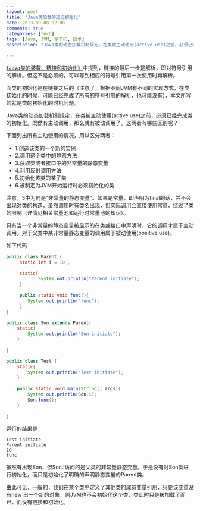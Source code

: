 ```yaml
---
layout: post
title: "Java类加载的延迟初始化"
date: 2013-09-08 02:00
comments: true
categories: [tech]
tags: [Java, JVM, 字节码, 技术]
description: "Java类的动态加载机制规定，在类被主动使用(active use)之前，必须已经完成类的初始化。既然有主动调用，那么就有被动调用了。这两者有哪些区别呢？"

---
```


[《Java类的装载、链接和初始化》](http://biaobiaoqi.github.io/blog/2013/09/08/java-class-loading-linking-and-initialising/)中提到，链接的最后一步是解析，即对符号引用的解析。但这不是必须的，可以等到相应的符号引用第一次使用时再解析。

而类的初始化是在链接之后的（注意了，根据不同JVM有不同的实现方式，在类初始化的时候，可能已经完成了所有的符号引用的解析，也可能没有），本文所写的就是类的初始化的时机问题。


Java类的动态加载机制规定，在类被主动使用(active use)之前，必须已经完成类的初始化。既然有主动调用，那么就有被动调用了。这两者有哪些区别呢？

下面列出所有主动使用的情况，用以区分两者：

* 1.创造该类的一个新的实例
* 2.调用这个类中的静态方法
* 3.获取类或者接口中的非常量的静态变量
* 4.利用反射调用方法
* 5.初始化该类的某子类
* 6.被制定为JVM开始运行时必须初始化的类

注意，3中为何是“非常量的静态变量”。如果是常量，即声明为final的话，并不会出现对类的构造，虽然调用时有类名出现，但实际调用会直接使用常量，绕过了类的限制（详情见相关常量池和运行时常量池的知识）。

只有当一个非常量的静态变量被显示的在类或接口中声明时，它的调用才属于主动调用。对于父类中某非常量静态变量的调用属于被动使用(positive use)。

<!--more-->
如下代码
```java
public class Parent {  
     static int i = 10 ;  
  
     static{  
            System.out.println("Parent initiate");  
     }  
       
     public static void func(){  
        System.out.println("func");  
     }  
}  

public class Son extends Parent{  
    static{  
        System.out.println("Son initiate");  
    }  
      
}  

public class Test {  
    static{  
        System.out.println("Test initiate");  
    }  
      
    public static void main(String[] args){  
        System.out.println(Son.i);  
        Son.func();  
    }  
      
}  
```

运行的结果是：
```
Test initiate  
Parent initiate  
10  
func  
```

虽然有出现Son，但Son.i访问的是父类的非常量静态变量。于是没有对Son类进行初始化，而只是初始化了明确的声明静态变量的Parent类。

由此可见，一般的，我们在某个类中定义了其他类的成员变量引用，只要该变量没有new 出一个新的对象，则JVM也不会初始化这个类，类此时只是被加载了而已，而没有链接和初始化。
